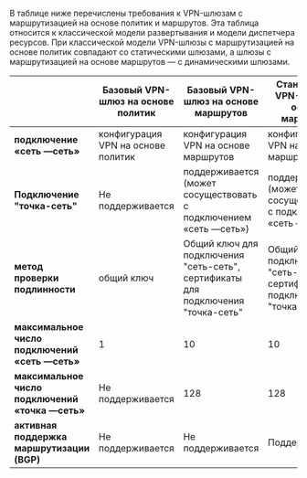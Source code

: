 В таблице ниже перечислены требования к VPN-шлюзам с маршрутизацией на основе политик и маршрутов. Эта таблица относится к классической модели развертывания и модели диспетчера ресурсов. При классической модели VPN-шлюзы с маршрутизацией на основе политик совпадают со статическими шлюзами, а шлюзы с маршрутизацией на основе маршрутов — с динамическими шлюзами.


| | **Базовый VPN-шлюз на основе политик** | **Базовый VPN-шлюз на основе маршрутов** | **Стандартный VPN-шлюз на основе маршрутов** | **Высокопроизводительный VPN-шлюз на основе маршрутов** |
|---|---------------------------------------|---------------------------------------|----------------------------|----------------------------------|
| **подключение «сеть —сеть»** | конфигурация VPN на основе политик | конфигурация VPN на основе маршрутов | конфигурация VPN на основе маршрутов | конфигурация VPN на основе маршрутов |
| **Подключение "точка-сеть"** | Не поддерживается | поддерживается (может сосуществовать с подключением «сеть —сеть») | поддерживается (может сосуществовать с подключением «сеть —сеть») | поддерживается (может сосуществовать с подключением «сеть —сеть») |
| **метод проверки подлинности** | общий ключ | Общий ключ для подключения "сеть-сеть", сертификаты для подключения "точка-сеть" | Общий ключ для подключения "сеть-сеть", сертификаты для подключения "точка-сеть" | Общий ключ для подключения "сеть-сеть", сертификаты для подключения "точка-сеть" |
| **максимальное число подключений «сеть —сеть»** | 1 | 10 | 10 | 30 |
| **максимальное число подключений «точка —сеть»** | Не поддерживается | 128 | 128 | 128 |
|**активная поддержка маршрутизации (BGP)** | Не поддерживается | Не поддерживается | Поддерживаются | Поддерживаются |
 

<!---HONumber=AcomDC_0713_2016-->
